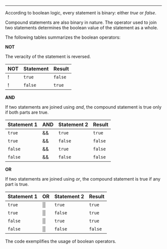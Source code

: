 
***
According to boolean logic, every statement is binary: either *true* or *false*.

Compound statements are also binary in nature. The operator used to join two statements determines the boolean value of the statement as a whole.

The following tables summarizes the boolean operators:

**NOT**

The veracity of the statement is reversed.

| NOT | Statement | Result |
|---|--------|-------|
| ! | `true`  | `false` |
| ! | `false` | `true` |

**AND**

If two statements are joined using *and*, the compound statement is true only if both parts are true.

| Statement 1 | AND | Statement 2 | Result |
|-------------|----|-------------|--------|
| `true `       | && | `true`        | `true`   |
| `true `       | && | `false `      |` false ` |
| `false `      | && | `true `       | `false`  |
| `false  `     | && | `false `      | `false`  |


**OR**

If two statements are joined using *or*, the compound statement is true if any part is true.

| Statement 1 | OR            | Statement 2 | Result |
|-------------|---------------|-------------|--------|
| `true`        | &#124;&#124; | `true`        | `true`   |
| `true`        | &#124;&#124;  | `false `      | `true `  |
| `false`       | &#124;&#124;  | `true   `     | `true  ` |
| `false`       | &#124;&#124;  | `false   `    | `false ` |

The code exemplifies the usage of boolean operators. 